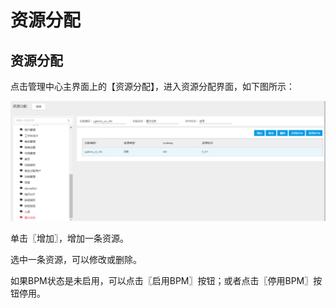 # 资源分配

## 资源分配

点击管理中心主界面上的【资源分配】，进入资源分配界面，如下图所示：

![](/articles/appspecial/5-/images/image62.png) 

 
单击〖增加〗，增加一条资源。

选中一条资源，可以修改或删除。

如果BPM状态是未启用，可以点击〖启用BPM〗按钮；或者点击〖停用BPM〗按钮停用。

